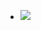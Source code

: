 - ![](https://firebasestorage.googleapis.com/v0/b/firescript-577a2.appspot.com/o/imgs%2Fapp%2FXELiu-NovaKG%2FZgbMTsAnIH.jpg?alt=media&token=0c717bf8-0297-4cac-bf74-a6ef3026a547)

